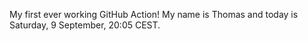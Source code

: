 My first ever working GitHub Action!
My name is Thomas and today is Saturday, 9 September, 20:05 CEST. 
